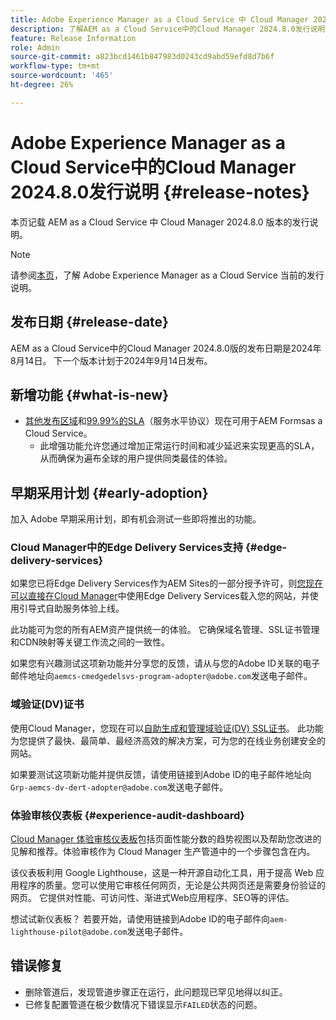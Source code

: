 ```yaml
---
title: Adobe Experience Manager as a Cloud Service 中 Cloud Manager 2024.8.0 的发行说明
description: 了解AEM as a Cloud Service中的Cloud Manager 2024.8.0发行说明。
feature: Release Information
role: Admin
source-git-commit: a823bcd1461b847983d0243cd9abd59efd8d7b6f
workflow-type: tm+mt
source-wordcount: '465'
ht-degree: 26%

---
```



# Adobe Experience Manager as a Cloud Service中的Cloud Manager 2024.8.0发行说明 {#release-notes}

本页记载 AEM as a Cloud Service 中 Cloud Manager 2024.8.0 版本的发行说明。

>[!NOTE]
>
>请参阅[本页](/help/release-notes/release-notes-cloud/release-notes-current.md)，了解 Adobe Experience Manager as a Cloud Service 当前的发行说明。

## 发布日期 {#release-date}

AEM as a Cloud Service中的Cloud Manager 2024.8.0版的发布日期是2024年8月14日。 下一个版本计划于2024年9月14日发布。

## 新增功能 {#what-is-new}

* [其他发布区域](/help/operations/additional-publish-regions.md)和[99.99%的SLA](/help/implementing/cloud-manager/getting-access-to-aem-in-cloud/creating-production-programs.md#sla)（服务水平协议）现在可用于AEM Formsas a Cloud Service。
   * 此增强功能允许您通过增加正常运行时间和减少延迟来实现更高的SLA，从而确保为遍布全球的用户提供同类最佳的体验。

## 早期采用计划 {#early-adoption}

加入 Adobe 早期采用计划，即有机会测试一些即将推出的功能。

### Cloud Manager中的Edge Delivery Services支持 {#edge-delivery-services}

如果您已将Edge Delivery Services作为AEM Sites的一部分授予许可，则[您现在可以直接在Cloud Manager](/help/implementing/cloud-manager/edge-delivery-services.md)中使用Edge Delivery Services载入您的网站，并使用引导式自助服务体验上线。

此功能可为您的所有AEM资产提供统一的体验。 它确保域名管理、SSL证书管理和CDN映射等关键工作流之间的一致性。

如果您有兴趣测试这项新功能并分享您的反馈，请从与您的Adobe ID关联的电子邮件地址向`aemcs-cmedgedelsvs-program-adopter@adobe.com`发送电子邮件。

### 域验证(DV)证书

使用Cloud Manager，您现在可以[自助生成和管理域验证(DV) SSL证书](/help/implementing/cloud-manager/managing-ssl-certifications/domain-validated-certificates.md)。 此功能为您提供了最快、最简单、最经济高效的解决方案，可为您的在线业务创建安全的网站。

如果要测试这项新功能并提供反馈，请使用链接到Adobe ID的电子邮件地址向`Grp-aemcs-dv-dert-adopter@adobe.com`发送电子邮件。

### 体验审核仪表板 {#experience-audit-dashboard}

[Cloud Manager 体验审核仪表板](/help/implementing/cloud-manager/experience-audit-dashboard.md)包括页面性能分数的趋势视图以及帮助您改进的见解和推荐。体验审核作为 Cloud Manager 生产管道中的一个步骤包含在内。

该仪表板利用 Google Lighthouse，这是一种开源自动化工具，用于提高 Web 应用程序的质量。您可以使用它审核任何网页，无论是公共网页还是需要身份验证的网页。 它提供对性能、可访问性、渐进式Web应用程序、SEO等的评估。

想试试新仪表板？ 若要开始，请使用链接到Adobe ID的电子邮件向`aem-lighthouse-pilot@adobe.com`发送电子邮件。

## 错误修复

* 删除管道后，发现管道步骤正在运行，此问题现已罕见地得以纠正。
* 已修复配置管道在极少数情况下错误显示`FAILED`状态的问题。
